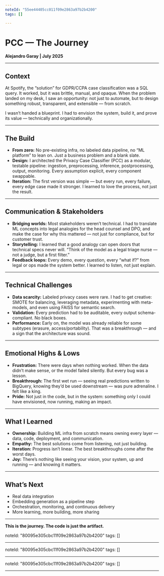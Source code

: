 ```yaml
---
noteId: "55ee44405cc011f09e2863a97b2b4200"
tags: []

---
```


# PCC — The Journey

**Alejandro Garay | July 2025**

---

## Context

At Spotify, the “solution” for GDPR/CCPA case classification was a SQL query. It worked, but it was brittle, manual, and opaque. When the problem landed on my desk, I saw an opportunity: not just to automate, but to design something robust, transparent, and extensible — from scratch.

I wasn’t handed a blueprint. I had to envision the system, build it, and prove its value — technically and organizationally.

---

## The Build

- **From zero:** No pre-existing infra, no labeled data pipeline, no “ML platform” to lean on. Just a business problem and a blank slate.
- **Design:** I architected the Privacy Case Classifier (PCC) as a modular, testable pipeline: ingestion, preprocessing, inference, postprocessing, output, monitoring. Every assumption explicit, every component swappable.
- **Iteration:** The first version was simple — but every run, every failure, every edge case made it stronger. I learned to love the process, not just the result.

---

## Communication & Stakeholders

- **Bridging worlds:** Most stakeholders weren’t technical. I had to translate ML concepts into legal analogies for the head counsel and DPO, and make the case for why this mattered — not just for compliance, but for customer trust.
- **Storytelling:** I learned that a good analogy can open doors that technical specs never will. “Think of the model as a legal triage nurse — not a judge, but a first filter.”
- **Feedback loops:** Every demo, every question, every “what if?” from legal or ops made the system better. I learned to listen, not just explain.

---

## Technical Challenges

- **Data scarcity:** Labeled privacy cases were rare. I had to get creative: SMOTE for balancing, leveraging metadata, experimenting with meta-models, and even using FAISS for semantic search.
- **Validation:** Every prediction had to be auditable, every output schema-compliant. No black boxes.
- **Performance:** Early on, the model was already reliable for some subtypes (erasure, access/portability). That was a breakthrough — and a sign that the architecture was sound.

---

## Emotional Highs & Lows

- **Frustration:** There were days when nothing worked. When the data didn’t make sense, or the model failed silently. But every bug was a lesson.
- **Breakthrough:** The first wet run — seeing real predictions written to BigQuery, knowing they’d be used downstream — was pure adrenaline. I felt like a king.
- **Pride:** Not just in the code, but in the system: something only I could have envisioned, now running, making an impact.

---

## What I Learned

- **Ownership:** Building ML infra from scratch means owning every layer — data, code, deployment, and communication.
- **Empathy:** The best solutions come from listening, not just building.
- **Iteration:** Progress isn’t linear. The best breakthroughs come after the worst days.
- **Joy:** There’s nothing like seeing your vision, your system, up and running — and knowing it matters.

---

## What’s Next

- Real data integration
- Embedding generation as a pipeline step
- Orchestration, monitoring, and continuous delivery
- More learning, more building, more sharing

---

**This is the journey. The code is just the artifact.**

 
noteId: "80095e305cbc11f09e2863a97b2b4200"
tags: []

---

 
noteId: "80095e305cbc11f09e2863a97b2b4200"
tags: []

---

 
noteId: "80095e305cbc11f09e2863a97b2b4200"
tags: []

---

 